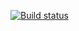 [![Build status](https://ci.appveyor.com/api/projects/status/4yrh5ut6pjqdesjt?svg=true)](https://ci.appveyor.com/project/dousmartin/selenide)